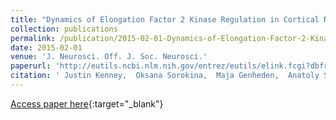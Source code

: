```yaml
---
title: "Dynamics of Elongation Factor 2 Kinase Regulation in Cortical Neurons in Response to Synaptic Activity."
collection: publications
permalink: /publication/2015-02-01-Dynamics-of-Elongation-Factor-2-Kinase-Regulation-in-Cortical-Neurons-in-Response-to-Synaptic-Activity
date: 2015-02-01
venue: 'J. Neurosci. Off. J. Soc. Neurosci.'
paperurl: 'http://eutils.ncbi.nlm.nih.gov/entrez/eutils/elink.fcgi?dbfrom=pubmed&id=25698741&retmode=ref&cmd=prlinks'
citation: ' Justin Kenney,  Oksana Sorokina,  Maja Genheden,  Anatoly Sorokin,  J Armstrong,  Christopher Proud, &quot;Dynamics of Elongation Factor 2 Kinase Regulation in Cortical Neurons in Response to Synaptic Activity..&quot; J. Neurosci. Off. J. Soc. Neurosci., 2015.'
---
```

[Access paper here](http://eutils.ncbi.nlm.nih.gov/entrez/eutils/elink.fcgi?dbfrom=pubmed&id=25698741&retmode=ref&cmd=prlinks){:target="_blank"}
